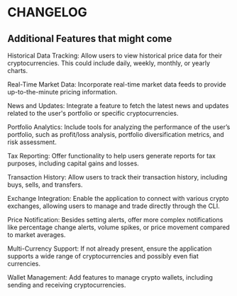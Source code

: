 # CHANGELOG

## Additional Features that might come

Historical Data Tracking: Allow users to view historical price data for their cryptocurrencies. This could include daily, weekly, monthly, or yearly charts.

Real-Time Market Data: Incorporate real-time market data feeds to provide up-to-the-minute pricing information.

News and Updates: Integrate a feature to fetch the latest news and updates related to the user's portfolio or specific cryptocurrencies.

Portfolio Analytics: Include tools for analyzing the performance of the user’s portfolio, such as profit/loss analysis, portfolio diversification metrics, and risk assessment.

Tax Reporting: Offer functionality to help users generate reports for tax purposes, including capital gains and losses.

Transaction History: Allow users to track their transaction history, including buys, sells, and transfers.

Exchange Integration: Enable the application to connect with various crypto exchanges, allowing users to manage and trade directly through the CLI.

Price Notification: Besides setting alerts, offer more complex notifications like percentage change alerts, volume spikes, or price movement compared to market averages.

Multi-Currency Support: If not already present, ensure the application supports a wide range of cryptocurrencies and possibly even fiat currencies.

Wallet Management: Add features to manage crypto wallets, including sending and receiving cryptocurrencies.
